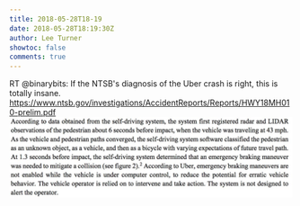 ```yaml
---
title: 2018-05-28T18-19
date: 2018-05-28T18:19:30Z
author: Lee Turner
showtoc: false
comments: true
---
```


RT @binarybits: If the NTSB's diagnosis of the Uber crash is right, this is totally insane. https://www.ntsb.gov/investigations/AccidentReports/Reports/HWY18MH010-prelim.pdf ![](/img/x//1001166086321172480-Dd-Ctr3VQAACBg4.jpg)

